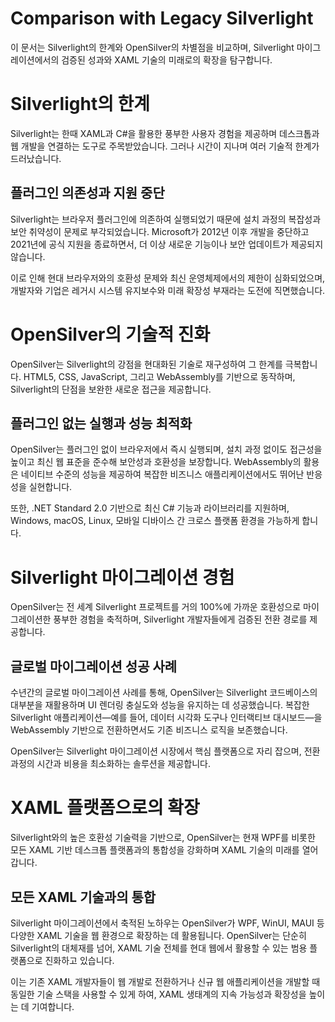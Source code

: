 # Comparison with Legacy Silverlight  
이 문서는 Silverlight의 한계와 OpenSilver의 차별점을 비교하며, Silverlight 마이그레이션에서의 검증된 성과와 XAML 기술의 미래로의 확장을 탐구합니다.

# Silverlight의 한계  
Silverlight는 한때 XAML과 C#을 활용한 풍부한 사용자 경험을 제공하며 데스크톱과 웹 개발을 연결하는 도구로 주목받았습니다. 그러나 시간이 지나며 여러 기술적 한계가 드러났습니다.

## 플러그인 의존성과 지원 중단  
Silverlight는 브라우저 플러그인에 의존하여 실행되었기 때문에 설치 과정의 복잡성과 보안 취약성이 문제로 부각되었습니다. Microsoft가 2012년 이후 개발을 중단하고 2021년에 공식 지원을 종료하면서, 더 이상 새로운 기능이나 보안 업데이트가 제공되지 않습니다.  

이로 인해 현대 브라우저와의 호환성 문제와 최신 운영체제에서의 제한이 심화되었으며, 개발자와 기업은 레거시 시스템 유지보수와 미래 확장성 부재라는 도전에 직면했습니다.

# OpenSilver의 기술적 진화  
OpenSilver는 Silverlight의 강점을 현대화된 기술로 재구성하여 그 한계를 극복합니다. HTML5, CSS, JavaScript, 그리고 WebAssembly를 기반으로 동작하며, Silverlight의 단점을 보완한 새로운 접근을 제공합니다.

## 플러그인 없는 실행과 성능 최적화  
OpenSilver는 플러그인 없이 브라우저에서 즉시 실행되며, 설치 과정 없이도 접근성을 높이고 최신 웹 표준을 준수해 보안성과 호환성을 보장합니다. WebAssembly의 활용은 네이티브 수준의 성능을 제공하여 복잡한 비즈니스 애플리케이션에서도 뛰어난 반응성을 실현합니다.  

또한, .NET Standard 2.0 기반으로 최신 C# 기능과 라이브러리를 지원하며, Windows, macOS, Linux, 모바일 디바이스 간 크로스 플랫폼 환경을 가능하게 합니다.

# Silverlight 마이그레이션 경험  
OpenSilver는 전 세계 Silverlight 프로젝트를 거의 100%에 가까운 호환성으로 마이그레이션한 풍부한 경험을 축적하며, Silverlight 개발자들에게 검증된 전환 경로를 제공합니다.

## 글로벌 마이그레이션 성공 사례  
수년간의 글로벌 마이그레이션 사례를 통해, OpenSilver는 Silverlight 코드베이스의 대부분을 재활용하며 UI 렌더링 충실도와 성능을 유지하는 데 성공했습니다. 복잡한 Silverlight 애플리케이션—예를 들어, 데이터 시각화 도구나 인터랙티브 대시보드—을 WebAssembly 기반으로 전환하면서도 기존 비즈니스 로직을 보존했습니다.  

OpenSilver는 Silverlight 마이그레이션 시장에서 핵심 플랫폼으로 자리 잡으며, 전환 과정의 시간과 비용을 최소화하는 솔루션을 제공합니다.

# XAML 플랫폼으로의 확장  
Silverlight와의 높은 호환성 기술력을 기반으로, OpenSilver는 현재 WPF를 비롯한 모든 XAML 기반 데스크톱 플랫폼과의 통합성을 강화하며 XAML 기술의 미래를 열어갑니다.

## 모든 XAML 기술과의 통합  
Silverlight 마이그레이션에서 축적된 노하우는 OpenSilver가 WPF, WinUI, MAUI 등 다양한 XAML 기술을 웹 환경으로 확장하는 데 활용됩니다. OpenSilver는 단순히 Silverlight의 대체재를 넘어, XAML 기술 전체를 현대 웹에서 활용할 수 있는 범용 플랫폼으로 진화하고 있습니다.  

이는 기존 XAML 개발자들이 웹 개발로 전환하거나 신규 웹 애플리케이션을 개발할 때 동일한 기술 스택을 사용할 수 있게 하여, XAML 생태계의 지속 가능성과 확장성을 높이는 데 기여합니다.